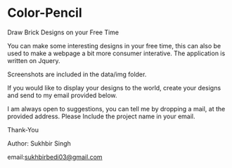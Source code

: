 # Color-Pencil

Draw Brick Designs on your Free Time

You can make some interesting designs in your free time, this can also be used to make a webpage a bit more consumer interative. The application is written on Jquery.

Screenshots are included in the data/img folder.

If you would like to display your designs to the world, create your designs and send to my email provided below.

I am always open to suggestions, you can tell me by dropping a mail, at the provided address. Please Include the project name in your email.

Thank-You

Author: Sukhbir Singh

email:sukhbirbedi03@gmail.com
